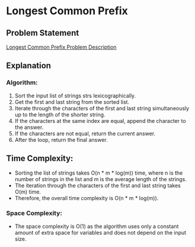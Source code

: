 # Longest Common Prefix

## Problem Statement
[Longest Common Prefix Problem Description](https://leetcode.com/problems/longest-common-prefix/description/)

## Explanation

### Algorithm:
1. Sort the input list of strings strs lexicographically.
2. Get the first and last string from the sorted list.
3. Iterate through the characters of the first and last string simultaneously up to the length of the shorter string.
4. If the characters at the same index are equal, append the character to the answer.
5. If the characters are not equal, return the current answer.
6. After the loop, return the final answer.

## Time Complexity:
- Sorting the list of strings takes O(n * m * log(m)) time, where n is the number of strings in the list and m is the average length of the strings.
- The iteration through the characters of the first and last string takes O(m) time.
- Therefore, the overall time complexity is O(n * m * log(m)).

### Space Complexity:
- The space complexity is O(1) as the algorithm uses only a constant amount of extra space for variables and does not depend on the input size.